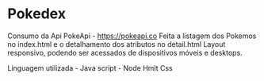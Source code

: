# Pokedex
Consumo da Api PokeApi - https://pokeapi.co
Feita a listagem dos Pokemos no index.html e o detalhamento dos atributos no detail.html
Layout responsivo, podendo ser acessados de dispositivos móveis e desktops.

Linguagem utilizada - 
Java script - Node
Hmlt
Css

